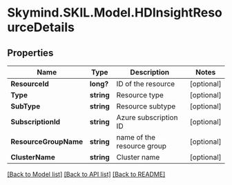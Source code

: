 # Skymind.SKIL.Model.HDInsightResourceDetails
## Properties

Name | Type | Description | Notes
------------ | ------------- | ------------- | -------------
**ResourceId** | **long?** | ID of the resource | [optional] 
**Type** | **string** | Resource type | [optional] 
**SubType** | **string** | Resource subtype | [optional] 
**SubscriptionId** | **string** | Azure subscription ID | [optional] 
**ResourceGroupName** | **string** | name of the resource group | [optional] 
**ClusterName** | **string** | Cluster name | [optional] 

[[Back to Model list]](../README.md#documentation-for-models) [[Back to API list]](../README.md#documentation-for-api-endpoints) [[Back to README]](../README.md)

